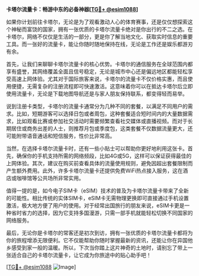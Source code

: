 **卡塔尔流量卡：畅游中东的必备神器[[TG💪+ @esim1088](https://t.me/s/esim1088)]**

如果你计划前往卡塔尔，无论是为了观看激动人心的体育赛事，还是仅仅想探索这个神秘而富饶的国家，拥有一张优质的卡塔尔流量卡绝对是你出行的不二之选。在卡塔尔，网络不仅仅是生活的一部分，更是你了解当地文化、获取实时信息的重要工具。而一张好的流量卡，能让你随时随地保持在线，无论是工作还是娱乐都游刃有余。

首先，让我们来聊聊卡塔尔流量卡的核心优势。卡塔尔的通信服务在全球范围内都享有盛誉，其网络覆盖全面且信号稳定，无论是城市中心还是偏远地区都能轻松享受高速上网体验。尤其对于国际旅客来说，卡塔尔的流量卡不仅价格实惠，而且使用便捷，无需复杂的注册流程即可快速激活。这意味着你可以在抵达卡塔尔后立即使用流量卡，无论是下载地图导航还是与家人朋友保持联系，都变得轻而易举。

说到注册卡类型，卡塔尔的流量卡通常分为几种不同的套餐，以满足不同用户的需求。比如，短期游客可以选择日包或者周包，这种套餐适合短时间内的大量数据需求，比如观看比赛或参加社交活动时需要频繁查看社交媒体或直播视频。而对于长期居住或商务出差的人士，则推荐月包或季度包，这类套餐不仅数据流量更大，还可能附带语音通话和短信服务，性价比非常高。

当然，在选择卡塔尔流量卡时，还有一些小贴士可以帮助你更好地利用这张卡。首先，确保你的手机支持所需的网络频段，比如4G或5G，这样可以保证获得最佳的上网体验。其次，建议在购买前查看具体的流量使用规则，避免因超出套餐限制而产生额外费用。此外，许多卡塔尔流量卡还提供免费WiFi热点接入服务，这在酒店或咖啡馆等公共场所非常实用。

值得一提的是，如今电子SIM卡（eSIM）技术的普及为卡塔尔流量卡带来了全新的可能性。相比传统的实体SIM卡，eSIM卡无需物理更换即可直接通过手机设置激活，极大地方便了用户的使用。对于经常出国旅行的朋友来说，eSIM卡更是一种省时省力的选择，因为它支持多国漫游，只需一部手机就能轻松切换不同国家的网络服务。

最后，无论你是卡塔尔的常客还是初次到访，拥有一张优质的卡塔尔流量卡都将为你的旅程增添无限便利。它不仅能帮助你随时掌握最新的资讯，还能让你在异国他乡感受到家一般的温暖。所以，下次当你踏上这片神奇的土地时，请别忘了带上一张适合自己的卡塔尔流量卡，让它成为你旅途中的贴心助手吧！

[[TG💪+ @esim1088](https://t.me/s/esim1088) ![Image](https://i.postimg.cc/4NQfJmqS/Snipaste-2025-05-13-00-14-12.png)]